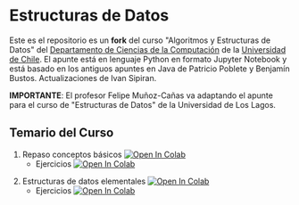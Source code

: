 # Estructuras de Datos

Este es el repositorio es un **fork** del curso "Algoritmos y Estructuras de Datos" del [Departamento de Ciencias de la Computación](http://www.dcc.uchile.cl) de la [Universidad de Chile](http://www.uchile.cl).  El apunte está en lenguaje Python en formato Jupyter Notebook y está basado en los antiguos apuntes en Java de Patricio Poblete y Benjamín Bustos. Actualizaciones de Ivan Sipiran.

**IMPORTANTE**: El profesor Felipe Muñoz-Cañas va adaptando el apunte para el curso de "Estructuras de Datos" de la Universidad de Los Lagos.

## Temario del Curso
  1. Repaso conceptos básicos [![Open In Colab](https://colab.research.google.com/assets/colab-badge.svg)](http://colab.research.google.com/github/ivansipiran/AED-Apuntes/blob/main/01_Introduccion.ipynb)
      - Ejercicios [![Open In Colab](https://colab.research.google.com/assets/colab-badge.svg)](http://colab.research.google.com/github/ivansipiran/AED-Apuntes/blob/main/Ejercicios/01_Ejercicios.ipynb)
<!--  2. Métodos matemáticos para el análisis de algoritmos [![Open In Colab](https://colab.research.google.com/assets/colab-badge.svg)](http://colab.research.google.com/github/ivansipiran/AED-Apuntes/blob/main/02_Metodos_Matematicos_para_el_Analisis_de_Algoritmos.ipynb)
      - Ejercicios [![Open In Colab](https://colab.research.google.com/assets/colab-badge.svg)](http://colab.research.google.com/github/ivansipiran/AED-Apuntes/blob/main/Ejercicios/02_Ejercicios.ipynb)
  3. Diseño de algoritmos eficientes [![Open In Colab](https://colab.research.google.com/assets/colab-badge.svg)](http://colab.research.google.com/github/ivansipiran/AED-Apuntes/blob/main/03_Disen%CC%83o_de_Algoritmos_Eficientes.ipynb)
      - Ejercicios [![Open In Colab](https://colab.research.google.com/assets/colab-badge.svg)](http://colab.research.google.com/github/ivansipiran/AED-Apuntes/blob/main/Ejercicios/03_Ejercicios.ipynb)
-->
  2. Estructuras de datos elementales [![Open In Colab](https://colab.research.google.com/assets/colab-badge.svg)](http://colab.research.google.com/github/ivansipiran/AED-Apuntes/blob/main/04_Estructuras_de_Datos_Elementales.ipynb)
      - Ejercicios [![Open In Colab](https://colab.research.google.com/assets/colab-badge.svg)](http://colab.research.google.com/github/ivansipiran/AED-Apuntes/blob/main/Ejercicios/04_Ejercicios.ipynb)
 <!-- 5. Pilas, colas y colas de prioridad [![Open In Colab](https://colab.research.google.com/assets/colab-badge.svg)](http://colab.research.google.com/github/ivansipiran/AED-Apuntes/blob/main/05_Pilas_Colas_y_Colas_de_Prioridad.ipynb)
      - Ejercicios [![Open In Colab](https://colab.research.google.com/assets/colab-badge.svg)](http://colab.research.google.com/github/ivansipiran/AED-Apuntes/blob/main/Ejercicios/05_Ejercicios.ipynb)
  6. Diccionarios [![Open In Colab](https://colab.research.google.com/assets/colab-badge.svg)](http://colab.research.google.com/github/ivansipiran/AED-Apuntes/blob/main/06_Diccionarios.ipynb)
      - Ejercicios [![Open In Colab](https://colab.research.google.com/assets/colab-badge.svg)](http://colab.research.google.com/github/ivansipiran/AED-Apuntes/blob/main/Ejercicios/06_Ejercicios.ipynb)
  7. Ordenación [![Open In Colab](https://colab.research.google.com/assets/colab-badge.svg)](http://colab.research.google.com/github/ivansipiran/AED-Apuntes/blob/main/07_Ordenacion.ipynb)
      - Ejercicios [![Open In Colab](https://colab.research.google.com/assets/colab-badge.svg)](http://colab.research.google.com/github/ivansipiran/AED-Apuntes/blob/main/Ejercicios/07_Ejercicios.ipynb)
  8. Búsqueda en texto [![Open In Colab](https://colab.research.google.com/assets/colab-badge.svg)](http://colab.research.google.com/github/ivansipiran/AED-Apuntes/blob/main/08_Busqueda_en_Texto.ipynb)
  9. Compresión de datos [![Open In Colab](https://colab.research.google.com/assets/colab-badge.svg)](http://colab.research.google.com/github/ivansipiran/AED-Apuntes/blob/main/09_Compresion_de_Datos.ipynb)
  10. Grafos [![Open In Colab](https://colab.research.google.com/assets/colab-badge.svg)](http://colab.research.google.com/github/ivansipiran/AED-Apuntes/blob/main/10_Grafos.ipynb)
-->


